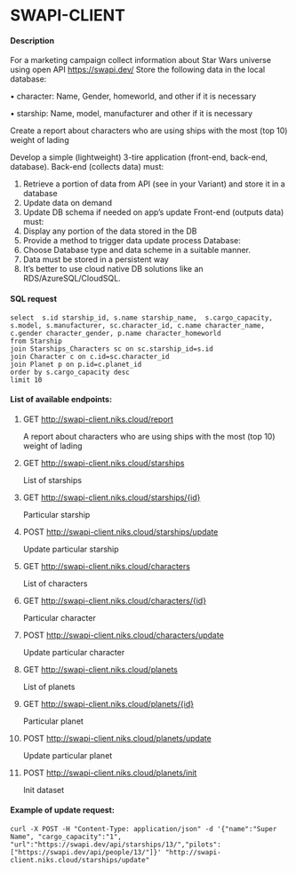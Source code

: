 # SWAPI-CLIENT

#### Description
For a marketing campaign collect information about Star Wars universe using open API https://swapi.dev/
Store the following data in the local database:

•	character: Name, Gender, homeworld, and other if it is necessary

•	starship: Name, model, manufacturer and other if it is necessary

Create a report about characters who are using ships with the most (top 10) weight of lading

Develop a simple (lightweight) 3-tire application (front-end, back-end, database).
Back-end (collects data) must:
1. Retrieve a portion of data from API (see in your Variant) and store it in a database
2. Update data on demand
3. Update DB schema if needed on app’s update
   Front-end (outputs data) must:
1. Display any portion of the data stored in the DB
2. Provide a method to trigger data update process
   Database:
1. Choose Database type and data scheme in a suitable manner.
2. Data must be stored in a persistent way
3. It’s better to use cloud native DB solutions like an RDS/AzureSQL/CloudSQL.

#### SQL request
```
select  s.id starship_id, s.name starship_name,  s.cargo_capacity, s.model, s.manufacturer, sc.character_id, c.name character_name, c.gender character_gender, p.name character_homeworld
from Starship
join Starships_Characters sc on sc.starship_id=s.id
join Character c on c.id=sc.character_id
join Planet p on p.id=c.planet_id
order by s.cargo_capacity desc
limit 10

```

#### List of available endpoints:

1. GET http://swapi-client.niks.cloud/report

    А report about characters who are using ships with the most (top 10) weight of lading


2. GET http://swapi-client.niks.cloud/starships

    List of starships

3. GET http://swapi-client.niks.cloud/starships/{id}

    Particular starship

4. POST http://swapi-client.niks.cloud/starships/update

    Update particular starship

5. GET http://swapi-client.niks.cloud/characters

    List of characters

5. GET http://swapi-client.niks.cloud/characters/{id}

    Particular character

6. POST http://swapi-client.niks.cloud/characters/update

    Update particular character

7. GET http://swapi-client.niks.cloud/planets

    List of planets

8. GET http://swapi-client.niks.cloud/planets/{id}

    Particular planet

9. POST http://swapi-client.niks.cloud/planets/update

    Update particular planet

10. POST http://swapi-client.niks.cloud/planets/init

    Init dataset

#### Example of update request:

```
curl -X POST -H "Content-Type: application/json" -d '{"name":"Super Name", "cargo_capacity":"1", "url":"https://swapi.dev/api/starships/13/","pilots":["https://swapi.dev/api/people/13/"]}' "http://swapi-client.niks.cloud/starships/update"
```

